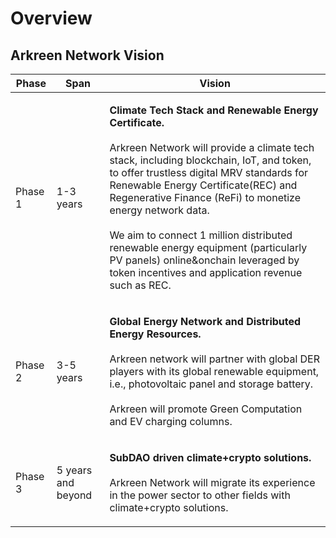 # Overview

## Arkreen Network Vision

| Phase   | Span               | Vision                                                                                                                                                                                                                                                                                                                                                                                                                                                                                                                 |
| ------- | ------------------ | ---------------------------------------------------------------------------------------------------------------------------------------------------------------------------------------------------------------------------------------------------------------------------------------------------------------------------------------------------------------------------------------------------------------------------------------------------------------------------------------------------------------------- |
| Phase 1 | 1-3 years          | <p><strong>Climate Tech Stack and Renewable Energy Certificate.</strong><br><br>Arkreen Network will provide a climate tech stack, including blockchain, IoT, and token, to offer trustless digital MRV standards for Renewable Energy Certificate(REC) and Regenerative Finance (ReFi) to monetize energy network data.<br><br>We aim to connect 1 million distributed renewable energy equipment (particularly PV panels) online&#x26;onchain leveraged by token incentives and application revenue such as REC.</p> |
| Phase 2 | 3-5 years          | <p><strong>Global Energy Network and Distributed Energy Resources.</strong><br><br>Arkreen network will partner with global DER players with its global renewable equipment, i.e., photovoltaic panel and storage battery.<br><br>Arkreen will promote Green Computation and EV charging columns.</p>                                                                                                                                                                                                                  |
| Phase 3 | 5 years and beyond | <p><strong>SubDAO driven climate+crypto solutions.</strong><br><br>Arkreen Network will migrate its experience in the power sector to other fields with climate+crypto solutions.</p>                                                                                                                                                                                                                                                                                                                                  |
